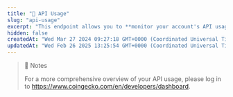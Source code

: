 ```yaml
---
title: "💼 API Usage"
slug: "api-usage"
excerpt: "This endpoint allows you to **monitor your account's API usage, including rate limits, monthly total credits, remaining credits, and more**"
hidden: false
createdAt: "Wed Mar 27 2024 09:27:18 GMT+0000 (Coordinated Universal Time)"
updatedAt: "Wed Feb 26 2025 13:25:54 GMT+0000 (Coordinated Universal Time)"
---
```

> 📘 Notes
> 
> For a more comprehensive overview of your API usage, please log in to <https://www.coingecko.com/en/developers/dashboard>.
